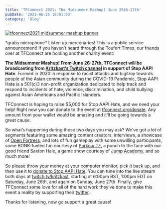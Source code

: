 ```yaml
---
title: 'TFConnect 2021: The Midsummer Mashup! June 26th-27th'
pubDate: '2021-06-25 18:01:53'
category: 'Blog'
---
```


<a class="no-anim-underline" role="presentation" href='https://www.tfconnect.org/donate' target='_blank'><img alt="tfconnect2021 midsummer mashup banner" src="/images/blogposts/112/tfconnect2021.jpg"></a>
<br>
<p>*grabs microphone* Listen up mercenaries! This is a public service announcement! If you haven’t heard through the Teufort Times, our friends over at TFConnect are holding another charity event:</p> 

<p><b>The Midsummer Mashup! From June 26-27th, TFConnect will be broadcasting from <a href='https://www.twitch.tv/kritzkast' target='_blank'>Kritzkast’s Twitch channel</a> in support of Stop AAPI Hate</b>. Formed in 2020 in response to racist attacks and bigitroy towards people of the Asian community during the COVID-19 Pandemic, Stop AAPI Hate is a 501(c)3 non-profit organization dedicated to help track and respond to incidents of hate, violence, discrimination, and child bullying against Asian Americans and Pacific Islanders.</p>

<p>TFConnect is hoping to raise &#36;5,000 for Stop AAPI Hate, and we need your help! Right now you can donate to the event at <a href='https://www.tfconnect.org/donate' target='_blank'>tfconnect.org/donate</a>. Any amount from your wallet would be amazing and it’ll be going towards a great cause.</p>

<p>So what’s happening during these two days you may ask? We’ve got a lot of segments featuring some amazing content creators, interviews, a showcase of <a href='https://openfortress.fun/' target='_blank'>Open Fortress</a>, and lots of fun gameplay with some unwilling participants, some BONK-fueled fun courtesy of <a href='https://www.parkour.tf/' target='_blank'>Parkour.TF</a>, a punch to the face with our good friend Saxton Hale, a game show courtesy of <a href='https://jumpacademy.tf/' target='_blank'>Jump Academy</a>, and so much more!</p>

<p>So please throw your money at your computer monitor, pick it back up, and then use it to <a href='https://www.tfconnect.org/donate' target='_blank'>donate to Stop AAPI Hate</a>. You can tune into the live stream both days at <a href='https://twitch.tv/kritzkast' target='_blank'>twitch.tv/kritzkast</a>, starting at 6:00pm BST, 1:00pm EDT on Saturday, June 26th, and again on Sunday, June 27th. Finally, give TFConnect some love for all of the hard work they’ve done to make this event a reality by supporting their <a href='https://twitter.com/TF_Connect' target='_blank'>twitter</a>.</p>

<p>Thanks for listening, now go support a great cause!</p>

